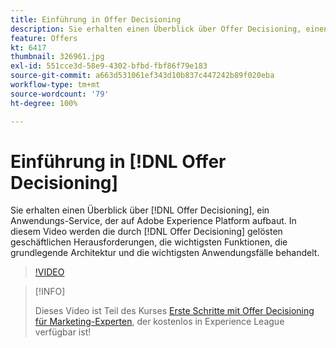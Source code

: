 ```yaml
---
title: Einführung in Offer Decisioning
description: Sie erhalten einen Überblick über Offer Decisioning, einen auf Adobe Experience Platform aufbauenden Anwendungsdienst.
feature: Offers
kt: 6417
thumbnail: 326961.jpg
exl-id: 551cce3d-58e9-4302-bfbd-fbf86f79e183
source-git-commit: a663d531061ef343d10b837c447242b89f020eba
workflow-type: tm+mt
source-wordcount: '79'
ht-degree: 100%

---
```


# Einführung in [!DNL Offer Decisioning]

Sie erhalten einen Überblick über [!DNL Offer Decisioning], ein Anwendungs-Service, der auf Adobe Experience Platform aufbaut. In diesem Video werden die durch [!DNL Offer Decisioning] gelösten geschäftlichen Herausforderungen, die wichtigsten Funktionen, die grundlegende Architektur und die wichtigsten Anwendungsfälle behandelt.


>[!VIDEO](https://video.tv.adobe.com/v/326961?quality=12&learn=on)

>[!INFO]
>
> Dieses Video ist Teil des Kurses [Erste Schritte mit Offer Decisioning für Marketing-Experten](https://experienceleague.adobe.com/?lang=de?recommended=ExperiencePlatform-U-1-2020.1.offerdecisioning), der kostenlos in Experience League verfügbar ist!
